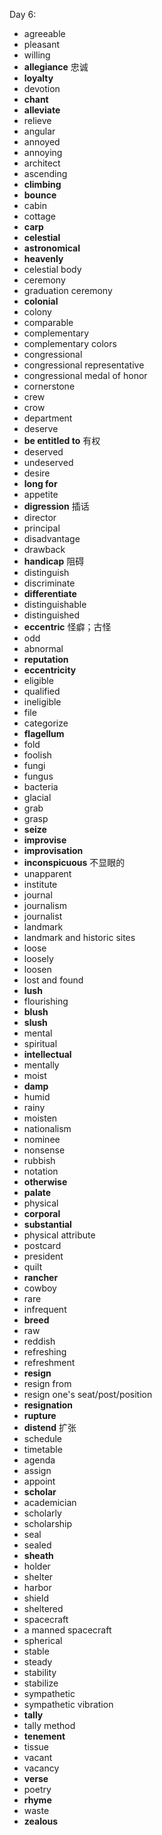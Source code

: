 Day 6:

- agreeable
- pleasant
- willing
- **allegiance** 忠诚
- **loyalty**
- devotion
- **chant**
- **alleviate**
- relieve
- angular
- annoyed
- annoying
- architect
- ascending
- **climbing**
- **bounce**
- cabin
- cottage
- **carp**
- **celestial**
- **astronomical**
- **heavenly**
- celestial body
- ceremony
- graduation ceremony
- **colonial**
- colony
- comparable
- complementary
- complementary colors
- congressional
- congressional representative
- congressional medal of honor
- cornerstone
- crew
- crow
- department
- deserve
- **be entitled to** 有权
- deserved
- undeserved
- desire
- **long for**
- appetite
- **digression** 插话
- director
- principal
- disadvantage
- drawback
- **handicap** 阻碍
- distinguish
- discriminate
- **differentiate**
- distinguishable
- distinguished
- **eccentric** 怪癖；古怪
- odd
- abnormal
- **reputation**
- **eccentricity**
- eligible
- qualified
- ineligible
- file
- categorize
- **flagellum**
- fold
- foolish
- fungi
- fungus
- bacteria
- glacial
- grab
- grasp
- **seize**
- **improvise**
- **improvisation**
- **inconspicuous** 不显眼的
- unapparent
- institute
- journal
- journalism
- journalist
- landmark
- landmark and historic sites
- loose
- loosely
- loosen
- lost and found
- **lush**
- flourishing
- **blush**
- **slush**
- mental
- spiritual
- **intellectual**
- mentally
- moist
- **damp**
- humid
- rainy
- moisten
- nationalism
- nominee
- nonsense
- rubbish
- notation
- **otherwise**
- **palate**
- physical
- **corporal**
- **substantial**
- physical attribute
- postcard
- president
- quilt
- **rancher**
- cowboy
- rare
- infrequent
- **breed**
- raw
- reddish
- refreshing
- refreshment
- **resign**
- resign from
- resign one's seat/post/position
- **resignation**
- **rupture**
- **distend** 扩张
- schedule
- timetable
- agenda
- assign
- appoint
- **scholar**
- academician
- scholarly
- scholarship
- seal
- sealed
- **sheath**
- holder
- shelter
- harbor
- shield
- sheltered
- spacecraft
- a manned spacecraft
- spherical
- stable
- steady
- stability
- stabilize
- sympathetic
- sympathetic vibration
- **tally**
- tally method
- **tenement**
- tissue
- vacant
- vacancy
- **verse**
- poetry
- **rhyme**
- waste
- **zealous**




